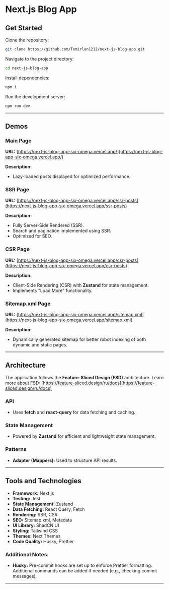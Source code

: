 # Next.js Blog App

## **Get Started**

Clone the repository:

```bash
git clone https://github.com/Temirlan1212/next-js-blog-app.git
```

Navigate to the project directory:

```bash
cd next-js-blog-app
```

Install dependencies:

```bash
npm i
```

Run the development server:

```bash
npm run dev
```

---

## **Demos**

### **Main Page**

**URL:** [https://next-js-blog-app-six-omega.vercel.app/](https://next-js-blog-app-six-omega.vercel.app/)

**Description:**

- Lazy-loaded posts displayed for optimized performance.

### **SSR Page**

**URL:** [https://next-js-blog-app-six-omega.vercel.app/ssr-posts](https://next-js-blog-app-six-omega.vercel.app/ssr-posts)

**Description:**

- Fully Server-Side Rendered (SSR).
- Search and pagination implemented using SSR.
- Optimized for SEO.

### **CSR Page**

**URL:** [https://next-js-blog-app-six-omega.vercel.app/csr-posts](https://next-js-blog-app-six-omega.vercel.app/csr-posts)

**Description:**

- Client-Side Rendering (CSR) with **Zustand** for state management.
- Implements "Load More" functionality.

### **Sitemap.xml Page**

**URL:** [https://next-js-blog-app-six-omega.vercel.app/sitemap.xml](https://next-js-blog-app-six-omega.vercel.app/sitemap.xml)

**Description:**

- Dynamically generated sitemap for better robot indexing of both dynamic and static pages.

---

## **Architecture**

The application follows the **Feature-Sliced Design (FSD)** architecture. Learn more about FSD: [https://feature-sliced.design/ru/docs](https://feature-sliced.design/ru/docs)

### **API**

- Uses **fetch** and **react-query** for data fetching and caching.

### **State Management**

- Powered by **Zustand** for efficient and lightweight state management.

### **Patterns**

- **Adapter (Mappers):** Used to structure API results.

---

## **Tools and Technologies**

- **Framework:** Next.js
- **Testing:** Jest
- **State Management:** Zustand
- **Data Fetching:** React Query, Fetch
- **Rendering:** SSR, CSR
- **SEO:** Sitemap.xml, Metadata
- **UI Library:** ShadCN UI
- **Styling:** Tailwind CSS
- **Themes:** Next Themes
- **Code Quality:** Husky, Prettier

### **Additional Notes:**

- **Husky:** Pre-commit hooks are set up to enforce Prettier formatting. Additional commands can be added if needed (e.g., checking commit messages).

---

